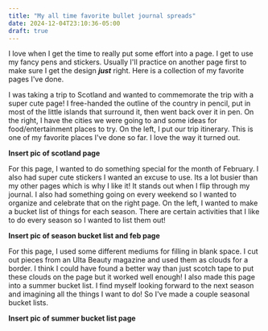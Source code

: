 ```yaml
---
title: "My all time favorite bullet journal spreads"
date: 2024-12-04T23:10:36-05:00
draft: true
---
```



I love when I get the time to really put some effort into a page. I get to use my fancy pens and stickers. Usually I'll practice on another page first to make sure I get the design ***just*** right. Here is a collection of my favorite pages I've done. 

I was taking a trip to Scotland and wanted to commemorate the trip with a super cute page! I free-handed the outline of the country in pencil, put in most of the little islands that surround it, then went back over it in pen. On the right, I have the cities we were going to and some ideas for food/entertainment places to try. On the left, I put our trip itinerary. This is one of my favorite places I've done so far. I love the way it turned out. 

**Insert pic of scotland page**

For this page, I wanted to do something special for the month of February. I also had super cute stickers I wanted an excuse to use. Its a lot busier than my other pages which is why I like it! It stands out when I flip through my journal. I also had something going on every weekend so I wanted to organize and celebrate that on the right page. On the left, I wanted to make a bucket list of things for each season. There are certain activities that I like to do every season so I wanted to list them out! 

**Insert pic of season bucket list and feb page**

For this page, I used some different mediums for filling in blank space. I cut out pieces from an Ulta Beauty magazine and used them as clouds for a border. I think I could have found a better way than just scotch tape to put these clouds on the page but it worked well enough! I also made this page into a summer bucket list. I find myself looking forward to the next season and imagining all the things I want to do! So I've made a couple seasonal bucket lists. 

**Insert pic of summer bucket list page**

